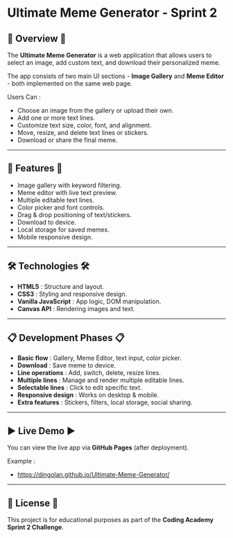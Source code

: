 # Ultimate Meme Generator - Sprint 2

## 📌 Overview 📌
The **Ultimate Meme Generator** is a web application that allows users to select an image, add custom text, and download their personalized meme.

The app consists of two main UI sections - **Image Gallery** and **Meme Editor** - both implemented on the same web page.

Users Can :
- Choose an image from the gallery or upload their own.
- Add one or more text lines.
- Customize text size, color, font, and alignment.
- Move, resize, and delete text lines or stickers.
- Download or share the final meme.

---

## 🚀 Features 🚀
- Image gallery with keyword filtering.
- Meme editor with live text preview.
- Multiple editable text lines.
- Color picker and font controls.
- Drag & drop positioning of text/stickers.
- Download to device.
- Local storage for saved memes.
- Mobile responsive design.

---

## 🛠 Technologies 🛠
- **HTML5** : Structure and layout.
- **CSS3**  : Styling and responsive design.
- **Vanilla JavaScript** : App logic, DOM manipulation.
- **Canvas API** : Rendering images and text.

---

## 📋 Development Phases 📋
- **Basic flow** : Gallery, Meme Editor, text input, color picker.
- **Download**   : Save meme to device.
- **Line operations**   : Add, switch, delete, resize lines.
- **Multiple lines**    : Manage and render multiple editable lines.
- **Selectable lines**  : Click to edit specific text.
- **Responsive design** : Works on desktop & mobile.
- **Extra features**    : Stickers, filters, local storage, social sharing.

---

## ▶ Live Demo ▶
You can view the live app via **GitHub Pages** (after deployment).

Example :
- https://dingolan.github.io/Ultimate-Meme-Generator/

---

## 📄 License 📄
This project is for educational purposes as part of the **Coding Academy Sprint 2 Challenge**.